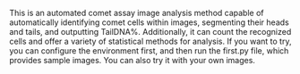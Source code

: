 This is an automated comet assay image analysis method capable of automatically identifying comet cells within images, segmenting their heads and tails, and outputting TailDNA%. Additionally, it can count the recognized cells and offer a variety of statistical methods for analysis.
If you want to try, you can configure the environment first, and then run the first.py file, which provides sample images. You can also try it with your own images.
